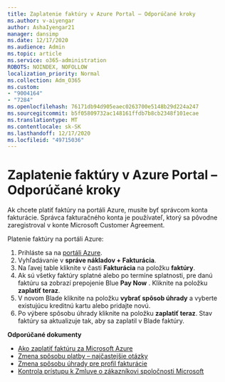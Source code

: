 ```yaml
---
title: Zaplatenie faktúry v Azure Portal – Odporúčané kroky
ms.author: v-aiyengar
author: AshaIyengar21
manager: dansimp
ms.date: 12/17/2020
ms.audience: Admin
ms.topic: article
ms.service: o365-administration
ROBOTS: NOINDEX, NOFOLLOW
localization_priority: Normal
ms.collection: Adm_O365
ms.custom:
- "9004164"
- "7284"
ms.openlocfilehash: 76171db94d905eaec0263700e5148b29d224a247
ms.sourcegitcommit: b5f05809732ac148161ffdb7b8cb2348f101ecae
ms.translationtype: MT
ms.contentlocale: sk-SK
ms.lasthandoff: 12/17/2020
ms.locfileid: "49715036"
---
```

# <a name="pay-invoice-in-azure-portal---recommended-steps"></a>Zaplatenie faktúry v Azure Portal – Odporúčané kroky

Ak chcete platiť faktúry na portáli Azure, musíte byť správcom konta fakturácie. Správca fakturačného konta je používateľ, ktorý sa pôvodne zaregistroval v konte Microsoft Customer Agreement. 

Platenie faktúry na portáli Azure: 

1. Prihláste sa na [portáli Azure](https://portal.azure.com/).
1. Vyhľadávanie v **správe nákladov + Fakturácia**.
1. Na ľavej table kliknite v časti **Fakturácia** na položku **faktúry**.
1. Ak sú všetky faktúry splatné alebo po termíne splatnosti, pre danú faktúru sa zobrazí prepojenie Blue **Pay Now** . Kliknite na položku **zaplatiť teraz**.
1. V novom Blade kliknite na položku **vybrať spôsob úhrady** a vyberte existujúcu kreditnú kartu alebo pridajte novú.
1. Po výbere spôsobu úhrady kliknite na položku **zaplatiť teraz**.
Stav faktúry sa aktualizuje tak, aby sa zaplatil v Blade faktúry.

**Odporúčané dokumenty**

- [Ako zaplatiť faktúru za Microsoft Azure](https://docs.microsoft.com/azure/cost-management-billing/understand/pay-bill)
- [Zmena spôsobu platby – najčastejšie otázky](https://docs.microsoft.com/azure/billing/billing-how-to-change-credit-card?WT.mc_id=Portal-Microsoft_Azure_Support#frequently-asked-questions)
- [Zmena spôsobu úhrady pre profil fakturácie](https://docs.microsoft.com/azure/cost-management-billing/manage/change-credit-card?WT.mc_id=Portal-Microsoft_Azure_Support#manage-credit-cards-for-a-microsoft-customer-agreement)
- [Kontrola prístupu k Zmluve o zákazníkovi spoločnosti Microsoft](https://docs.microsoft.com/azure/cost-management-billing/manage/change-credit-card?WT.mc_id=Portal-Microsoft_Azure_Support%22%20%5Cl%20%22manage-credit-cards-for-a-microsoft-customer-agreement%22%20%5Ct%20%22_blank#check-the-type-of-your-account)